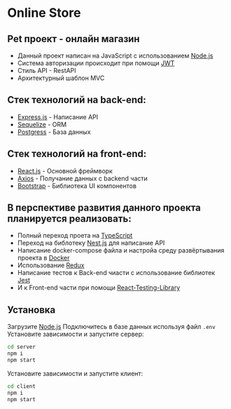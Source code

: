 # Online Store
## Pet проект - онлайн магазин
- Данный проект написан на JavaScript с использованием [Node.js](https://nodejs.org)
- Система авторизации происходит при помощи [JWT](https://jwt.io)
- Стиль API - RestAPI
- Архитектурный шаблон MVC

## Стек технологий на back-end:
- [Express.js](https://sequelize.org) - Написание API
- [Sequelize](https://expressjs.com) - ORM
- [Postgress](https://www.postgresql.org) - База данных

## Стек технологий на front-end:
- [React.js](https://react.dev) - Основной фреймворк
- [Axios](https://axios-http.com) - Получание данных с backend части
- [Bootstrap](https://getbootstrap.com) - Библиотека UI компонентов

## В перспективе развития данного проекта планируется реализовать:
- Полный переход проета на [TypeScript](https://www.typescriptlang.org)
- Переход на библотеку [Nest.js](https://nestjs.com/) для написание API
- Написание docker-compose файла и настройа среду развёртывания проекта в [Docker](https://www.docker.com)
- Использование [Redux](https://redux.js.org)
- Написание тестов к Back-end чиасти с использование библиотек [Jest](https://jestjs.io)
- И к Front-end части при помощи [React-Testing-Library](https://testing-library.com)

## Установка
Загрузите [Node.js](https://nodejs.org/)
Подключитесь в базе данных используя файл ```.env```
Установите зависимости и запустите сервер:
```sh
cd server
npm i
npm start
```
Установите зависимости и запустите клиент:
```sh
cd client
npm i
npm start
```
